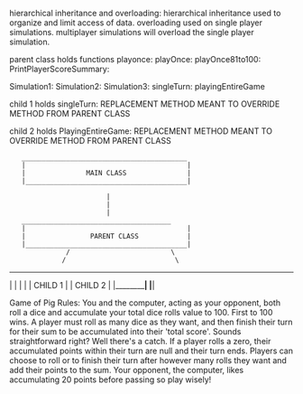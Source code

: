 hierarchical inheritance and overloading: hierarchical inheritance used to organize and limit access of data. 
overloading used on single player simulations. multiplayer simulations will overload the single player simulation. 

parent class holds functions
  playonce: 
  playOnce: 
  playOnce81to100: 
  PrintPlayerScoreSummary: 
  
  Simulation1:
  Simulation2:
  Simulation3:
  singleTurn:
  playingEntireGame
  
child 1 holds 
  singleTurn: REPLACEMENT METHOD MEANT TO OVERRIDE METHOD FROM PARENT CLASS
  
child 2 holds 
  PlayingEntireGame: REPLACEMENT METHOD MEANT TO OVERRIDE METHOD FROM PARENT CLASS
  
       _________________________________________
       |                                        |
       |               MAIN CLASS               |
       |________________________________________|
       
                            |
                            |
                            |
       _____________________________________
       |                                        |
       |                PARENT CLASS            |
       |________________________________________|
                  /                         \
                 /                           \
 ______________________________      ______________________
|                              |    |                      |
|           CHILD 1            |    |       CHILD 2        |
|______________________________|    |______________________|

Game of Pig Rules: You and the computer, acting as your opponent, both roll a dice and accumulate your total dice rolls value to 100. First to 100 wins. A player must roll as many dice as they want, and then finish their turn for their sum to be accumulated into their 'total score'. Sounds straightforward right? Well there's a catch. If a player rolls a zero, their accumulated points within their turn are null and their turn ends. Players can choose to roll or to finish their turn after however many rolls they want and add their points to the sum. Your opponent, the computer, likes accumulating 20 points before passing so play wisely!
